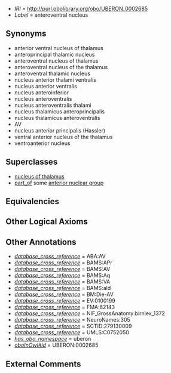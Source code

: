  * *IRI* = http://purl.obolibrary.org/obo/UBERON_0002685
 * *Label* = anteroventral nucleus

## Synonyms

 * anterior ventral nucleus of thalamus
 * anteroprincipal thalamic nucleus
 * anteroventral nucleus of thalamus
 * anteroventral nucleus of the thalamus
 * anteroventral thalamic nucleus
 * nucleus anterior thalami ventralis
 * nucleus anterior ventralis
 * nucleus anteroinferior
 * nucleus anteroventralis
 * nucleus anteroventralis thalami
 * nucleus thalamicus anteroprincipalis
 * nucleus thalamicus anteroventralis
 * AV
 * nucleus anterior principalis (Hassler)
 * ventral anterior nucleus of the thalamus
 * ventroanterior nucleus

## Superclasses

 * [nucleus of thalamus](../../UBERON/92/UBERON_0007692.md)
 * [part_of](../../BFO/50/BFO_0000050.md) some [anterior nuclear group](../../UBERON/88/UBERON_0002788.md)

## Equivalencies


## Other Logical Axioms


## Other Annotations

 * *[database_cross_reference](../../ef/oboInOwl#hasDbXref.md)* = ABA:AV
 * *[database_cross_reference](../../ef/oboInOwl#hasDbXref.md)* = BAMS:APr
 * *[database_cross_reference](../../ef/oboInOwl#hasDbXref.md)* = BAMS:AV
 * *[database_cross_reference](../../ef/oboInOwl#hasDbXref.md)* = BAMS:Aq
 * *[database_cross_reference](../../ef/oboInOwl#hasDbXref.md)* = BAMS:VA
 * *[database_cross_reference](../../ef/oboInOwl#hasDbXref.md)* = BAMS:ald
 * *[database_cross_reference](../../ef/oboInOwl#hasDbXref.md)* = BM:Die-AV
 * *[database_cross_reference](../../ef/oboInOwl#hasDbXref.md)* = EV:0100199
 * *[database_cross_reference](../../ef/oboInOwl#hasDbXref.md)* = FMA:62143
 * *[database_cross_reference](../../ef/oboInOwl#hasDbXref.md)* = NIF_GrossAnatomy:birnlex_1372
 * *[database_cross_reference](../../ef/oboInOwl#hasDbXref.md)* = NeuroNames:305
 * *[database_cross_reference](../../ef/oboInOwl#hasDbXref.md)* = SCTID:279130009
 * *[database_cross_reference](../../ef/oboInOwl#hasDbXref.md)* = UMLS:C0752050
 * *[has_obo_namespace](../../ce/oboInOwl#hasOBONamespace.md)* = uberon
 * *[oboInOwl#id](../../id/oboInOwl#id.md)* = UBERON:0002685

## External Comments

